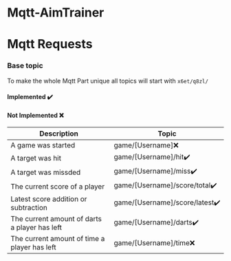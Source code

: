 # Mqtt-AimTrainer

# Mqtt Requests

### Base topic

To make the whole Mqtt Part unique all topics will start with `x6et/q8zl/`
#### Implemented ✔️
#### Not Implemented ❌

Description | Topic
--- | ---
A game was started | game/[Username]❌
A target was hit | game/[Username]/hit✔️
A target was missded | game/[Username]/miss✔️
The current score of a player | game/[Username]/score/total✔️
Latest score addition or subtraction | game/[Username]/score/latest✔️
The current amount of darts a player has left |game/[Username]/darts✔️
The current amount of time a player has left |game/[Username]/time❌


